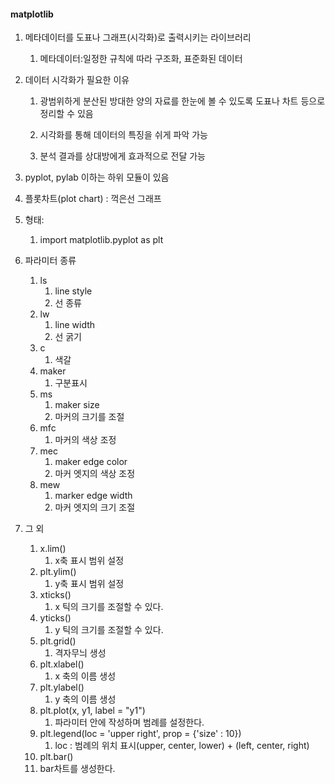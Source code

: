#### matplotlib

1. 메타데이터를 도표나 그래프(시각화)로 출력시키는 라이브러리	
   1. 메타데이터:일정한 규칙에 따라 구조화, 표준화된 데이터

2. 데이터 시각화가 필요한 이유

   1. 광범위하게 분산된 방대한 양의 자료를 한눈에 볼 수 있도록 도표나 차트 등으로 정리할 수 있음

   1. 시각화를 통해 데이터의 특징을 쉬게 파악 가능

   1. 분석 결과를 상대방에게 효과적으로 전달 가능

3. pyplot, pylab 이하는 하위 모듈이 있음

4. 플롯차트(plot chart) : 꺽은선 그래프

5. 형태:

   1. import matplotlib.pyplot as plt
6. 파라미터 종류
   1. ls
      1. line style
      2. 선 종류
   2. lw
      1. line width
      2. 선 굵기
   3. c
      1. 색갈
   4. maker 
      1. 구분표시
   5. ms
      1. maker size
      2. 마커의 크기를 조절
   6. mfc
      1. 마커의 색상 조정
   7. mec 
      1. maker edge color
      2. 마커 엣지의 색상 조정
   8. mew 
      1. marker edge width
      2. 마커 엣지의 크기 조절
7. 그 외
   1. x.lim()
      1. x축 표시 범위 설정
   2. plt.ylim()
      1. y축 표시 범위 설정
   3. xticks()
      1. x 틱의 크기를 조절할 수 있다.
   4. yticks()
      1. y 틱의 크기를 조절할 수 있다.
   5. plt.grid()
      1. 격자무늬 생성
   6. plt.xlabel()
      1. x 축의 이름 생성
   7. plt.ylabel()
      1. y 축의 이름 생성
   8. plt.plot(x, y1, label = "y1")
      1. 파라미터 안에 작성하며 범례를 설정한다.
   9. plt.legend(loc = 'upper right', prop = {'size' : 10})
      1. loc : 범례의 위치 표시(upper, center, lower) + (left, center, right)
   10. plt.bar()
      1. bar차트를 생성한다.